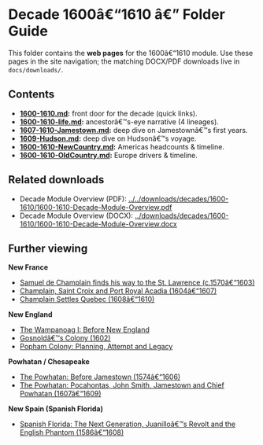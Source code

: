 ﻿# Decade 1600â€“1610 â€” Folder Guide

This folder contains the **web pages** for the 1600â€“1610 module. Use these pages in the site navigation; the matching DOCX/PDF downloads live in `docs/downloads/`.

## Contents

- **[1600-1610.md](./1600-1610.md):** front door for the decade (quick links).
- **[1600-1610-life.md](./1600-1610-life.md):** ancestorâ€™s-eye narrative (4 lineages).
- **[1607-1610-Jamestown.md](./1607-1610-Jamestown.md):** deep dive on Jamestownâ€™s first years.
- **[1609-Hudson.md](./1609-Hudson.md):** deep dive on Hudsonâ€™s voyage.
- **[1600-1610-NewCountry.md](./1600-1610-NewCountry.md):** Americas headcounts & timeline.
- **[1600-1610-OldCountry.md](./1600-1610-OldCountry.md):** Europe drivers & timeline.

## Related downloads
- Decade Module Overview (PDF): [../../downloads/decades/1600-1610/1600-1610-Decade-Module-Overview.pdf](../../downloads/decades/1600-1610/1600-1610-Decade-Module-Overview.pdf)
- Decade Module Overview (DOCX): [../downloads/decades/1600-1610/1600-1610-Decade-Module-Overview.docx](../../downloads/decades/1600-1610/1600-1610-Decade-Module-Overview.docx)

## Further viewing
**New France**
- [Samuel de Champlain finds his way to the St. Lawrence (c.1570â€“1603)](https://www.youtube.com/watch?v=Xyo_jno8brY)
- [Champlain, Saint Croix and Port Royal Acadia (1604â€“1607)](https://www.youtube.com/watch?v=Y5b20KVVsjU)
- [Champlain Settles Quebec (1608â€“1610)](https://www.youtube.com/watch?v=_LjkTVfCWAc)

**New England**
- [The Wampanoag I: Before New England](https://www.youtube.com/watch?v=iKzb7N1EPlI)
- [Gosnoldâ€™s Colony (1602)](https://www.youtube.com/watch?v=ESPQ5qs1azI)
- [Popham Colony: Planning, Attempt and Legacy](https://www.youtube.com/watch?v=YmmhYcaKvRs)

**Powhatan / Chesapeake**
- [The Powhatan: Before Jamestown (1574â€“1606)](https://www.youtube.com/watch?v=ZTVHGGX42ts)
- [The Powhatan: Pocahontas, John Smith, Jamestown and Chief Powhatan (1607â€“1609)](https://www.youtube.com/watch?v=rQjyvMYhHdQ)

**New Spain (Spanish Florida)**
- [Spanish Florida: The Next Generation, Juanilloâ€™s Revolt and the English Phantom (1586â€“1608)](https://www.youtube.com/watch?v=RYqDE477GFU)






